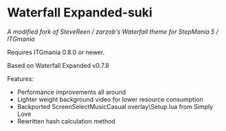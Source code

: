 # Waterfall Expanded-suki

_A modified fork of SteveReen / zarzob's Waterfall theme for StepMania 5 / ITGmania_

Requires ITGmania 0.8.0 or newer.

Based on Waterfall Expanded v0.7.8

Features:

- Performance improvements all around
- Lighter weight background video for lower resource consumption
- Backported ScreenSelectMusicCasual overlay\Setup.lua from Simply Love
- Rewritten hash calculation method
